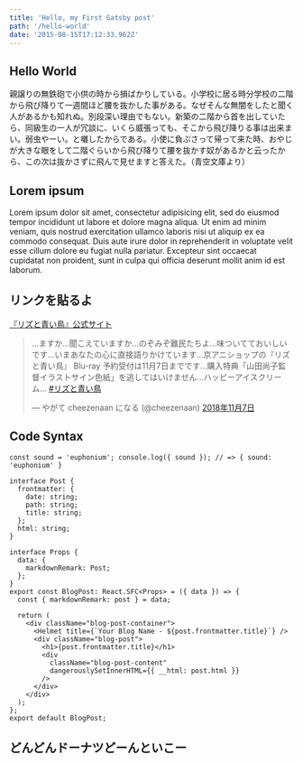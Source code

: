 ```yaml
---
title: 'Hello, my First Gatsby post'
path: '/hello-world'
date: '2015-08-15T17:12:33.962Z'
---
```


## Hello World

親譲りの無鉄砲で小供の時から損ばかりしている。小学校に居る時分学校の二階から飛び降りて一週間ほど腰を抜かした事がある。なぜそんな無闇をしたと聞く人があるかも知れぬ。別段深い理由でもない。新築の二階から首を出していたら、同級生の一人が冗談に、いくら威張っても、そこから飛び降りる事は出来まい。弱虫やーい。と囃したからである。小使に負ぶさって帰って来た時、おやじが大きな眼をして二階ぐらいから飛び降りて腰を抜かす奴があるかと云ったから、この次は抜かさずに飛んで見せますと答えた。（青空文庫より）

## Lorem ipsum

Lorem ipsum dolor sit amet, consectetur adipisicing elit, sed do eiusmod tempor incididunt ut labore et dolore magna aliqua. Ut enim ad minim veniam, quis nostrud exercitation ullamco laboris nisi ut aliquip ex ea commodo consequat. Duis aute irure dolor in reprehenderit in voluptate velit esse cillum dolore eu fugiat nulla pariatur. Excepteur sint occaecat cupidatat non proident, sunt in culpa qui officia deserunt mollit anim id est laborum.

## リンクを貼るよ

[『リズと青い鳥』公式サイト](http://liz-bluebird.com/)

<blockquote class="twitter-tweet" data-lang="ja"><p lang="ja" dir="ltr">…ますか…聞こえていますか…のぞみぞ難民たちよ…味ついてておいしいです…いまあなたの心に直接語りかけています…京アニショップの『リズと青い鳥』 Blu-ray 予約受付は11月7日までです…購入特典「山田尚子監督イラストサイン色紙」を逃してはいけません…ハッピーアイスクリーム… <a href="https://twitter.com/hashtag/%E3%83%AA%E3%82%BA%E3%81%A8%E9%9D%92%E3%81%84%E9%B3%A5?src=hash&amp;ref_src=twsrc%5Etfw">#リズと青い鳥</a></p>&mdash; やがて cheezenaan になる (@cheezenaan) <a href="https://twitter.com/cheezenaan/status/1060147637750353921?ref_src=twsrc%5Etfw">2018年11月7日</a></blockquote>
<script async src="https://platform.twitter.com/widgets.js" charset="utf-8"></script>

## Code Syntax

`const sound = 'euphonium'; console.log({ sound }); // => { sound: 'euphonium' }`

```tsx{1-8,12}:title=src/templates/BlogPost.tsx
interface Post {
  frontmatter: {
    date: string;
    path: string;
    title: string;
  };
  html: string;
}

interface Props {
  data: {
    markdownRemark: Post;
  };
}
export const BlogPost: React.SFC<Props> = ({ data }) => {
  const { markdownRemark: post } = data;

  return (
    <div className="blog-post-container">
      <Helmet title={`Your Blog Name - ${post.frontmatter.title}`} />
      <div className="blog-post">
        <h1>{post.frontmatter.title}</h1>
        <div
          className="blog-post-content"
          dangerouslySetInnerHTML={{ __html: post.html }}
        />
      </div>
    </div>
  );
};
export default BlogPost;
```

## どんどんドーナツどーんといこー
